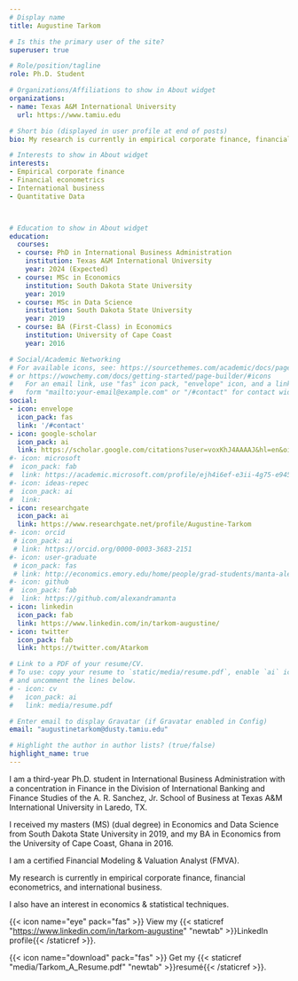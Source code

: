 ```yaml
---
# Display name
title: Augustine Tarkom

# Is this the primary user of the site?
superuser: true

# Role/position/tagline
role: Ph.D. Student

# Organizations/Affiliations to show in About widget
organizations:
- name: Texas A&M International University
  url: https://www.tamiu.edu

# Short bio (displayed in user profile at end of posts)
bio: My research is currently in empirical corporate finance, financial econometrics, and international business.

# Interests to show in About widget
interests:
- Empirical corporate finance
- Financial econometrics
- International business
- Quantitative Data



# Education to show in About widget
education:
  courses:
  - course: PhD in International Business Administration
    institution: Texas A&M International University
    year: 2024 (Expected)
  - course: MSc in Economics
    institution: South Dakota State University
    year: 2019 
  - course: MSc in Data Science
    institution: South Dakota State University
    year: 2019 
  - course: BA (First-Class) in Economics
    institution: University of Cape Coast
    year: 2016

# Social/Academic Networking
# For available icons, see: https://sourcethemes.com/academic/docs/page-builder/#icons
# or https://wowchemy.com/docs/getting-started/page-builder/#icons
#   For an email link, use "fas" icon pack, "envelope" icon, and a link in the
#   form "mailto:your-email@example.com" or "/#contact" for contact widget.
social:
- icon: envelope
  icon_pack: fas
  link: '/#contact'
- icon: google-scholar
  icon_pack: ai
  link: https://scholar.google.com/citations?user=voxKhJ4AAAAJ&hl=en&oi=ao
#- icon: microsoft
#  icon_pack: fab
#  link: https://academic.microsoft.com/profile/ejh4i6ef-e3ii-4g75-e945-542ef9747280/AlexandraManta/no-publications
#- icon: ideas-repec
#  icon_pack: ai
#  link:
- icon: researchgate
  icon_pack: ai
  link: https://www.researchgate.net/profile/Augustine-Tarkom
#- icon: orcid
 # icon_pack: ai
 # link: https://orcid.org/0000-0003-3683-2151
#- icon: user-graduate
 # icon_pack: fas
 # link: http://economics.emory.edu/home/people/grad-students/manta-alexandra.html 
#- icon: github
#  icon_pack: fab
#  link: https://github.com/alexandramanta
- icon: linkedin
  icon_pack: fab
  link: https://www.linkedin.com/in/tarkom-augustine/
- icon: twitter
  icon_pack: fab
  link: https://twitter.com/Atarkom

# Link to a PDF of your resume/CV.
# To use: copy your resume to `static/media/resume.pdf`, enable `ai` icons in `params.toml`, 
# and uncomment the lines below.
# - icon: cv
#   icon_pack: ai
#   link: media/resume.pdf

# Enter email to display Gravatar (if Gravatar enabled in Config)
email: "augustinetarkom@dusty.tamiu.edu"

# Highlight the author in author lists? (true/false)
highlight_name: true
---
```


I am a third-year Ph.D. student in International Business Administration with a concentration in Finance in the Division of International Banking and Finance Studies of the A. R. Sanchez, Jr. School of Business at Texas A&M International University in Laredo, TX.

I received my masters (MS) (dual degree) in Economics and Data Science from South Dakota State University in 2019, and my BA in Economics from the University of Cape Coast, Ghana in 2016.

I am a certified Financial Modeling & Valuation Analyst (FMVA).

My research is currently in empirical corporate finance, financial econometrics, and international business.

I also have an interest in economics & statistical techniques.


{{< icon name="eye" pack="fas" >}} View my {{< staticref "https://www.linkedin.com/in/tarkom-augustine" "newtab" >}}LinkedIn profile{{< /staticref >}}.

{{< icon name="download" pack="fas" >}} Get my {{< staticref "media/Tarkom_A_Resume.pdf" "newtab" >}}resumé{{< /staticref >}}.
